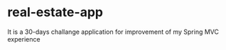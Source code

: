 # real-estate-app
It is a 30-days challange application for improvement of my Spring MVC experience
